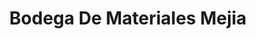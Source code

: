 ---
title: "Bodega De Materiales Mejia"
url: /zinacantepec/bodega-de-materiales-mejia-avenida-division-del-norte-lopez-portillo/
shop: comercio
---